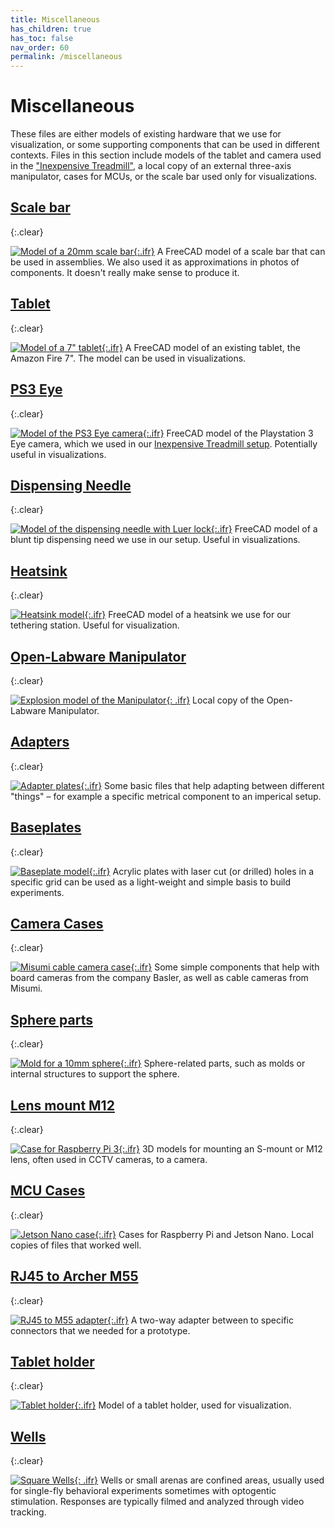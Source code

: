 ```yaml
---
title: Miscellaneous
has_children: true
has_toc: false
nav_order: 60
permalink: /miscellaneous
---
```


# Miscellaneous

These files are either models of existing hardware that we use for visualization, or some supporting components that can be used in different contexts. Files in this section include models of the tablet and camera used in the ["Inexpensive Treadmill"](/inexpensive-treadmill), a local copy of an external three-axis manipulator, cases for MCUs, or the scale bar used only for visualizations.

## [Scale bar]({{site.baseurl}}/miscellaneous/scale-bar)
{:.clear}

[![Model of a 20mm scale bar]({{site.baseurl}}/assets/img/Miscellaneous/Scale-Bar/Scale-Bar.png){:.ifr}]({{site.baseurl}}/miscellaneous/scale-bar)
A FreeCAD model of a scale bar that can be used in assemblies. We also used it as approximations in photos of components. It doesn't really make sense to produce it.

## [Tablet]({{site.baseurl}}/miscellaneous/tablet)
{:.clear}

[![Model of a 7" tablet]({{site.baseurl}}/assets/img/Miscellaneous/Tablet/FireTablet.png){:.ifr}]({{site.baseurl}}/miscellaneous/tablet)
A FreeCAD model of an existing tablet, the Amazon Fire  7". The model can be used in visualizations.

## [PS3 Eye]({{site.baseurl}}/miscellaneous/ps3-eye)
{:.clear}

[![Model of the PS3 Eye camera]({{site.baseurl}}/assets/img/Miscellaneous/PS3-Eye/PS3-Eye.png){:.ifr}]({{site.baseurl}}/miscellaneous/ps3-eye)
FreeCAD model of the Playstation 3 Eye camera, which we used in our [Inexpensive Treadmill setup]({{site.baseurl}}/inexpensive-treadmill). Potentially useful in visualizations.

## [Dispensing Needle]({{site.baseurl}}/miscellaneous/dispensing-needle)
{:.clear}

[![Model of the dispensing needle with Luer lock]({{site.baseurl}}/assets/img/Miscellaneous/Luer-Tether/Luer-Tether.png){:.ifr}]({{site.baseurl}}/miscellaneous/dispensing-needle)
FreeCAD model of a blunt tip dispensing need we use in our setup. Useful in visualizations.

## [Heatsink]({{site.baseurl}}/miscellaneous/heatsink)
{:.clear}

[![Heatsink model]({{site.baseurl}}/assets/img/Miscellaneous/Heatsink/Heatsink_90x90.png){:.ifr}]({{site.baseurl}}/miscellaneous/heatsink)
FreeCAD model of a heatsink we use for our tethering station. Useful for visualization.

## [Open-Labware Manipulator]({{site.baseurl}}/miscellaneous/openlabware-manipulator)
{:.clear}

[![Explosion model of the Manipulator]({{site.baseurl}}/assets/img/Miscellaneous/Open-Labware_Manipulator/linearstage.png){: .ifr}]({{site.baseurl}}/miscellaneous/openlabware-manipulator)
Local copy of the Open-Labware Manipulator. 


## [Adapters]({{site.baseurl}}/miscellaneous/adapter)
{:.clear}

[![Adapter plates]({{site.baseurl}}/assets/img/Miscellaneous/Adapter_metric-imperial_manipulator/Adapter_metric-imperial_micro-manipulator_bottom.png){:.ifr}]({{site.baseurl}}/miscellaneous/adapter)
Some basic files that help adapting between different "things" – for example a specific metrical component to an imperical setup.



## [Baseplates]({{site.baseurl}}/miscellaneous/baseplate)
{:.clear}

[![Baseplate model]({{site.baseurl}}/assets/img/Miscellaneous/Baseplate/Baseplate.png){:.ifr}]({{site.baseurl}}/miscellaneous/baseplate)
Acrylic plates with laser cut (or drilled) holes in a specific grid can be used as a light-weight and simple basis to build experiments.

## [Camera Cases]({{site.baseurl}}/miscellaneous/camera-case)
{:.clear}

[![Misumi cable camera case]({{site.baseurl}}/assets/img/Miscellaneous/Case_Cable-Camera_Misumi/Case_Cable-Camera.png){:.ifr}]({{site.baseurl}}/miscellaneous/camera-case)
Some simple components that help with board cameras from the company Basler, as well as cable cameras from Misumi.

## [Sphere parts]({{site.baseurl}}/miscellaneous/sphere)
{:.clear}

[![Mold for a 10mm sphere]({{site.baseurl}}/assets/img/Miscellaneous/Spheres/Mold-10mm.png){:.ifr}]({{site.baseurl}}/miscellaneous/sphere)
Sphere-related parts, such as molds or internal structures to support the sphere.

## [Lens mount M12]({{site.baseurl}}/miscellaneous/lens-mount)
{:.clear}

[![Case for Raspberry Pi 3]({{site.baseurl}}/assets/img/Miscellaneous/Lens-mount_M12/Adapter_PS-eye_Lens-mount.png){:.ifr}]({{site.baseurl}}/miscellaneous/lens-mount)
3D models for mounting an S-mount or M12 lens, often used in CCTV cameras, to a camera.

## [MCU Cases]({{site.baseurl}}/miscellaneous/mcu-case)
{:.clear}

[![Jetson Nano case]({{site.baseurl}}/assets/img/Miscellaneous/Case_Jetson-Nano/Case_Jetson-Nano_top.png){:.ifr}]({{site.baseurl}}/miscellaneous/mcu-case)
Cases for Raspberry Pi and Jetson Nano. Local copies of files that worked well.

## [RJ45 to Archer M55]({{site.baseurl}}/miscellaneous/rj45-m55)
{:.clear}

[![RJ45 to M55 adapter]({{site.baseurl}}/assets/img/Miscellaneous/Adapter_M55-RJ45/Adapter_M55-RJ45.png){:.ifr}]({{site.baseurl}}/miscellaneous/rj45-m55)
A two-way adapter between to specific connectors that we needed for a prototype. 

## [Tablet holder]({{site.baseurl}}/miscellaneous/tablet-holder)
{:.clear}

[![Tablet holder]({{site.baseurl}}/assets/img/Miscellaneous/Holder_Tablet/Holder_Tablet.png){:.ifr}]({{site.baseurl}}/miscellaneous/tablet-holder)
Model of a tablet holder, used for visualization.

## [Wells]({{site.baseurl}}/miscellaneous/wells)
{:.clear}

[![Square Wells]({{site.baseurl}}/assets/img/Miscellaneous/Square_wells_90mm/Wells_3x3_optogenetics.png){: .ifr}]({{site.baseurl}}/miscellaneous/wells)
Wells or small arenas are confined areas, usually used for single-fly behavioral experiments sometimes with optogentic stimulation. Responses are typically filmed and analyzed through video tracking. 